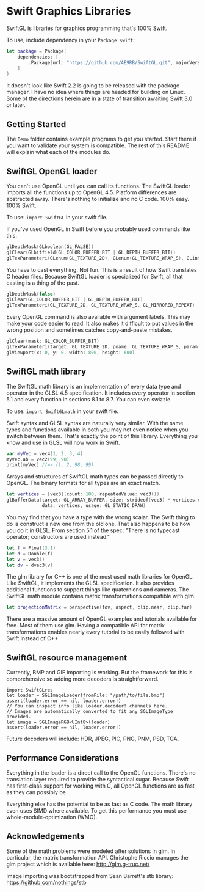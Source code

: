# Swift Graphics Libraries

SwiftGL is libraries for graphics programming that's 100% Swift.

To use, include dependency in your `Package.swift`:
```swift
let package = Package(
    dependencies: [
        .Package(url: "https://github.com/AE9RB/SwiftGL.git", majorVersion: 1)
    ]
)
```
It doesn't look like Swift 2.2 is going to be released with the package manager.
I have no idea where things are headed for building on Linux. Some of the
directions herein are in a state of transition awaiting Swift 3.0 or later.

## Getting Started

The `Demo` folder contains example programs to get you started.
Start there if you want to validate your system is compatible.
The rest of this README will explain what each of the modules do.

## SwiftGL OpenGL loader

You can't use OpenGL until you can call its functions. The SwiftGL loader imports
all the functions up to OpenGL 4.5. Platform differences are abstracted away.
There's nothing to initialize and no C code. 100% easy. 100% Swift.

To use: `import SwiftGL` in your swift file.

If you've used OpenGL in Swift before you probably used commands like this.
```swift
glDepthMask(GLboolean(GL_FALSE))
glClear(GLbitfield(GL_COLOR_BUFFER_BIT | GL_DEPTH_BUFFER_BIT))
glTexParameteri(GLenum(GL_TEXTURE_2D), GLenum(GL_TEXTURE_WRAP_S), GLint(GL_MIRRORED_REPEAT))
```
You have to cast everything. Not fun. This is a result of how Swift translates C header files.
Because SwiftGL loader is specialized for Swift, all that casting is a thing of the past.
```swift
glDepthMask(false)
glClear(GL_COLOR_BUFFER_BIT | GL_DEPTH_BUFFER_BIT)
glTexParameteri(GL_TEXTURE_2D, GL_TEXTURE_WRAP_S, GL_MIRRORED_REPEAT)
```
Every OpenGL command is also available with argument labels. This may make your
code easier to read. It also makes it difficult to put values in the wrong
position and sometimes catches copy-and-paste mistakes.
```swift
glClear(mask: GL_COLOR_BUFFER_BIT)
glTexParameteri(target: GL_TEXTURE_2D, pname: GL_TEXTURE_WRAP_S, param: GL_MIRRORED_REPEAT)
glViewport(x: 0, y: 0, width: 800, height: 600)
```

## SwiftGL math library

The SwiftGL math library is an implementation of every data type and operator
in the GLSL 4.5 specification. It includes every operator in section 5.1 and every
function in sections 8.1 to 8.7. You can even swizzle.

To use: `import SwiftGLmath` in your swift file.

Swift syntax and GLSL syntax are naturally very similar. With the same types and functions
available in both you may not even notice when you switch between them. That's exactly
the point of this library. Everything you know and use in GLSL will now work in Swift.
```swift
var myVec = vec4(1, 2, 3, 4)
myVec.ab = vec2(99, 98)
print(myVec) //=> (1, 2, 98, 99)
```
Arrays and structures of SwiftGL math types can be passed directly to OpenGL. The binary
formats for all types are an exact match.
```swift
let vertices = [vec3](count: 100, repeatedValue: vec3())
glBufferData(target: GL_ARRAY_BUFFER, size: strideof(vec3) * vertices.count,
             data: vertices, usage: GL_STATIC_DRAW)
```
You may find that you have a type with the wrong scalar. The Swift thing to do is construct
a new one from the old one. That also happens to be how you do it in GLSL. From section 5.1
of the spec: "There is no typecast operator; constructors are used instead."
```swift
let f = Float(3.1)
let d = Double(f)
let v = vec3()
let dv = dvec3(v)
```
The glm library for C++ is one of the most used math libraries for OpenGL. Like SwiftGL,
it implements the GLSL specification. It also provides additional functions to support
things like quaternions and cameras. The SwiftGL math module contains matrix
transformations compatible with glm.
```swift
let projectionMatrix = perspective(fov, aspect, clip.near, clip.far)
```
There are a massive amount of OpenGL examples and tutorials available for free. Most
of them use glm. Having a compatible API for matrix transformations enables nearly every
tutorial to be easily followed with Swift instead of C++.

## SwiftGL resource management

Currently, BMP and GIF importing is working. But the framework for this is comprehensive
so adding more decoders is straightforward.
```
import SwiftGLres
let loader = SGLImageLoader(fromFile: "/path/to/file.bmp")
assert(loader.error == nil, loader.error!)
// You can inspect info like loader.decoder!.channels here.
// Images are automatically converted to fit any SGLImageType provided.
let image = SGLImageRGB<UInt8>(loader)
assert(loader.error == nil, loader.error!)
```
Future decoders will include: HDR, JPEG, PIC, PNG, PNM, PSD, TGA.

## Performance Considerations

Everything in the loader is a direct call to the OpenGL functions. There's no translation
layer required to provide the syntactical sugar. Because Swift has first-class support
for working with C, all OpenGL functions are as fast as they can possibly be.

Everything else has the potential to be as fast as C code. The math library even uses
SIMD where available. To get this performance you must use whole-module-optimization (WMO).

## Acknowledgements

Some of the math problems were modeled after solutions in glm. In particular,
the matrix transformation API. Christophe Riccio manages the glm project which is
available here: http://glm.g-truc.net/

Image importing was bootstrapped from Sean Barrett's stb library:
https://github.com/nothings/stb
